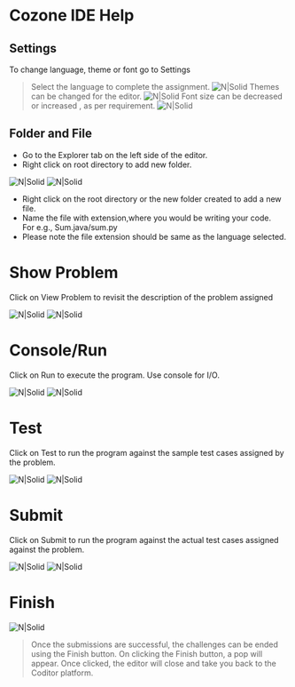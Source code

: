 # Cozone IDE Help

## Settings

To change language, theme or font go to Settings
> Select the language to complete the assignment.
![N|Solid](https://imgur.com/h6P3ilz.png)
> Themes can be changed for the editor.
![N|Solid](https://i.imgur.com/H8KT4Xl.png)
> Font size can be decreased or increased , as per requirement.
![N|Solid](https://i.imgur.com/dUeM3Cx.png)


##  Folder and File
- Go to the Explorer tab on the left side of the editor.
- Right click on root directory to add new folder.

![N|Solid](https://i.imgur.com/k6Yf2sL.png)
![N|Solid](https://i.imgur.com/8PsijQy.png)

- Right click on the root directory or the new folder created to add a new file.
- Name the file with extension,where you would be writing your code.  
   For e.g., Sum.java/sum.py
- Please note the file extension should be same as the language selected.

# Show Problem

 Click on View Problem to revisit the description of the problem assigned 
 
![N|Solid](https://i.imgur.com/esimrvD.png)
![N|Solid](https://i.imgur.com/ckETQXs.png)

# Console/Run

Click on Run to execute the program. Use console for I/O.

![N|Solid](https://i.imgur.com/7ozGDkj.png)
![N|Solid](https://i.imgur.com/Rm0pfpD.png)

# Test

Click on Test to run the program against the sample test cases assigned by the problem.

![N|Solid](https://i.imgur.com/kN1km3S.png)
![N|Solid](https://i.imgur.com/2BV9isX.png)

# Submit

Click on Submit to run the program against the actual test cases assigned against the problem.

![N|Solid](https://i.imgur.com/MeMkW4d.png)
![N|Solid](https://i.imgur.com/eQRS3DF.png)

# Finish
![N|Solid](https://i.imgur.com/pHrp8O7.png)
>Once the submissions are successful, the challenges can be ended 
>using the Finish button. On clicking the Finish button, a pop
> will appear. Once clicked, the editor will close and take you back
> to the Coditor platform.

